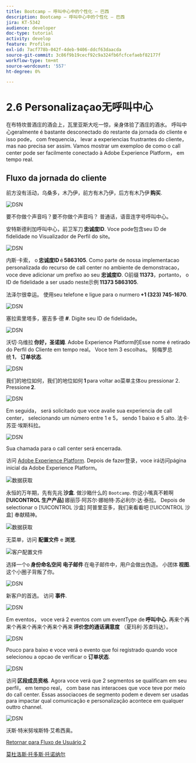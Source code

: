 ```yaml
---
title: Bootcamp — 呼叫中心中的个性化 — 巴西
description: Bootcamp — 呼叫中心中的个性化 — 巴西
jira: KT-5342
audience: developer
doc-type: tutorial
activity: develop
feature: Profiles
exl-id: 7acf778b-042f-4deb-9406-ddcf63daacda
source-git-commit: 3c86f9b19cecf92c9a324fb6fcfcefaebf82177f
workflow-type: tm+mt
source-wordcount: '557'
ht-degree: 0%

---
```


# 2.6 Personalizaçao无呼叫中心

在布特坎普酒庄的酒会上，瓦里亚斯大吃一惊，亲身体验了酒庄的酒水。 呼叫中心geralmente é bastante desconectado do restante da jornada do cliente e isso pode， com frequencia， levar a experiencias frustrantes do cliente， mas nao precisa ser assim. Vamos mostrar um exemploo de como o call center pode ser facilmente conectado à Adobe Experience Platform， em tempo real.

## Fluxo da jornada do cliente

前方没有活动，乌桑多，木乃伊，前方有木乃伊，后方有木乃伊 **购买**.

![DSN](./images/app20.png)

要不你做个声音吗？要不你做个声音吗？ 普通话，语音连字号呼叫中心。

安特斯德利加呼叫中心，前卫军刀 **忠诚度ID**. Voce pode包含seu ID de fidelidade no Visualizador de Perfil do site。

![DSN](./images/cc1.png)

内斯·卡索， o **忠诚度ID** é **5863105**. Como parte de nossa implementacao personalizada do recurso de call center no ambiente de demonstracao， voce deve adicionar um prefixo ao seu **忠诚度ID**. O前缀 **11373**，portanto， o ID de fidelidade a ser usado neste示例 **11373 5863105**.

法泽尔很幸运。 使用seu telefone e ligue para o nurmero **+1 (323) 745-1670**.

![DSN](./images/cc2.png)

塞拉索里塔多，塞吉多·德 **#**. Digite seu ID de fidelidade。

![DSN](./images/cc3.png)

沃切·乌维拉 **你好，圣诺姆**. Adobe Experience Platform的Esse nome é retirado do Perfil do Cliente em tempo real。 Voce tem 3 escolhas。 努梅罗总统 **1**， **订单状态**.

![DSN](./images/cc4.png)

我们的地位如何，我们的地位如何 **1** para voltar ao菜单主体ou pressionar 2. Pressione **2**.

![DSN](./images/cc5.png)

Em seguida， será solicitado que voce avalie sua experiencia de call center， selecionando um número entre 1 e 5， sendo 1 baixo e 5 alto. 法卡·苏亚·埃斯科拉。

![DSN](./images/cc6.png)

Sua chamada para o call center será encerrada.

访问 [Adobe Experience Platform](https://experience.adobe.com/platform). Depois de fazer登录，voce irá访问página inicial da Adobe Experience Platform。

![数据获取](./images/home.png)

永恒的万年期，先有先兆 **沙盒**. 做沙箱什么的 ``Bootcamp``. 你这小嘴真不赖啊 **[!UICONTROL 生产产品]** 娜丽莎·阿苏尔·娜帕特·苏必利尔·达·泰拉。 Depois de selectionar o [!UICONTROL 沙盒] 阿普里亚多，我们来看看吧 [!UICONTROL 沙盒] 奉献精神。

![数据获取](./images/sb1.png)

无菜单，访问 **配置文件** e **浏览**.

![客户配置文件](./images/homemenu.png)

选择一个o **身份命名空间** **电子邮件** 在电子邮件中，用户会做出伪造。 小团体 **视图**. 这个小圈子背叛了你。

![DSN](./images/cc7.png)

新客户的首选。 访问 **事件**.

![DSN](./images/cc8.png)

Em eventos， voce verá 2 eventos com um eventType de **呼叫中心**. 再来个再来个再来个再来个再来个再来 **评价您的通话满意度** （夏玛利·苏查玛达）。

![DSN](./images/cc9.png)

Pouco para baixo e voce verá o evento que foi registrado quando voce selecionou a opcao de verificar o **订单状态**.

![DSN](./images/cc10.png)

访问 **区段成员资格**. Agora voce verá que 2 segmentos se qualificam em seu perfil， em tempo real， com base nas interacoes que voce teve por meio do call center. Essas associacoes de segmento podem e devem ser usadas para impactar qual comunicação e personalização acontece em qualquer outtro channel.

![DSN](./images/cc11.png)

沃斯·特米努埃斯特·艾希西奥。

[Retornar para Fluxo de Usuário 2](./uc2.md)

[莫杜洛斯·托多斯·托诺纳尔](../../overview.md)
